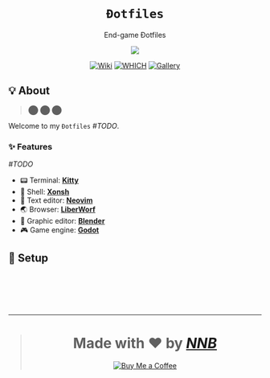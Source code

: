 <h1 align="center"><code>Đotfiles</code></h1>
<p align="center">End-game Đotfiles</p>
<p align="center"><img src="https://user-images.githubusercontent.com/43980777/172338839-482602d7-d57b-4152-a368-2333cf4c0d79.png"></p>
<p align="center">
  <a href="https://github.com/NNBnh/dots/wiki"><img src="https://img.shields.io/badge/wiki%20-%23DE5D6E.svg?style=for-the-badge" alt="Wiki"></a>
  <a href="https://github.com/NNBnh/dots/wiki/which"><img src="https://img.shields.io/badge/which%20-%23FF9470.svg?style=for-the-badge" alt="WHICH"></a>
  <a href="https://github.com/NNBnh/dots/releases"><img src="https://img.shields.io/badge/gallery%20-%2376A85D.svg?style=for-the-badge" alt="Gallery"></a>
</p>

## 💡 About

> ⬤ ⬤ ⬤

Welcome to my `Đotfiles` _#TODO_.

### ✨ Features

_#TODO_

- 📟 Terminal: [**Kitty**](https://github.com/NNBnh/dots/wiki/which#-terminal-emulator)
- 🐚 Shell: [**Xonsh**](https://github.com/NNBnh/dots/wiki/which#-interactive-shell)
- 📝 Text editor: [**Neovim**](https://github.com/NNBnh/dots/wiki/which#-text-editor)
- 🌏 Browser: [**LiberWorf**](https://github.com/NNBnh/dots/wiki/which#-web-browser)
- 🎥 Graphic editor: [**Blender**](https://github.com/NNBnh/dots/wiki/which#-graphic-editor)
- 🎮 Game engine: [**Godot**](https://github.com/NNBnh/dots/wiki/which#-game-engine)

## 🚀 Setup

<br><br><br><br>

---

> <h1 align="center">Made with ❤️ by <a href="https://github.com/NNBnh"><i>NNB</i></a></h1>
>
> <p align="center"><a href="https://www.buymeacoffee.com/nnbnh"><img src="https://img.shields.io/badge/buy_me_a_coffee%20-%23FFC387.svg?logo=buy-me-a-coffee&logoColor=333333&style=for-the-badge" alt="Buy Me a Coffee"></a></p>
